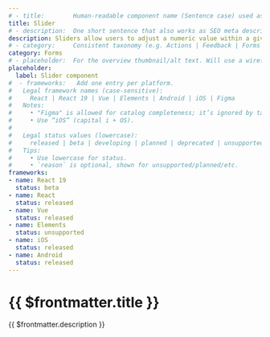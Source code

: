 ```yaml
---
# - title:        Human-readable component name (Sentence case) used as a title everywhere the component is referenced..
title: Slider
# - description:  One short sentence that also works as SEO meta description.
description: Sliders allow users to adjust a numeric value within a given range.
# - category:     Consistent taxonomy (e.g. Actions | Feedback | Forms | Navigation | Data display | Layout | Utilities). Will be used as a category/filter in the overview.
category: Forms
# - placeholder:  For the overview thumbnail/alt text. Will use a wireframed component graphic (placeholder.svg) on component root if it excists.
placeholder:
  label: Slider component
#  - frameworks:   Add one entry per platform.
#   Legal framework names (case-sensitive):
#     React | React 19 | Vue | Elements | Android | iOS | Figma
#   Notes:
#     • "Figma" is allowed for catalog completeness; it’s ignored by tabs/matrix.
#     • Use “iOS” (capital i + OS).
#
#   Legal status values (lowercase):
#     released | beta | developing | planned | deprecated | unsupported
#   Tips:
#     • Use lowercase for status.
#     • `reason` is optional, shown for unsupported/planned/etc.
frameworks:
- name: React 19
  status: beta
- name: React
  status: released
- name: Vue
  status: released
- name: Elements
  status: unsupported
- name: iOS
  status: released
- name: Android
  status: released
---
```


# {{ $frontmatter.title }}
{{ $frontmatter.description }}

<DsComponentStatus align="left" hide-unsupported />

<!--
DsMainTabs — how it works (for authors)

• This page’s tab bar is generated automatically.
• Create one Markdown file per tab in the SAME folder as this index.md.
• Naming: tab_*.md  (examples: tab_overview.md, tab_usage.md, tab_styling.md, tab_code.md, tab_accessibility.md)
• Default order (when unnamed/unnumbered): Overview → Usage → Styling → Code → Accessibility
• To force a custom order, add a number after tab_:
    tab_10-overview.md, tab_20-usage.md, tab_30-styling.md, tab_40-code.md, tab_50-accessibility.md
• Tab label is taken from the tab file’s frontmatter `title:` if present; otherwise it’s derived from the filename.
• Custom tabs are allowed (e.g. tab_experimental.md → “Experimental”).
• No imports needed — the component discovers and renders these files automatically.
• Heading levels: start content in tab files at `##` (H2). The page H1 comes from the main index.md title.
• Code tab: name the file exactly `tab_code.md`.

That’s it — add/edit/remove tab_*.md files and the UI updates on the next build/refresh.
-->
<DsMainTabs />

<component-questions />
